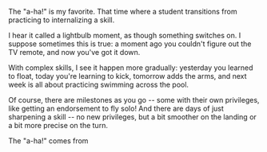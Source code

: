 The "a-ha!" is my favorite. That time where a student transitions from practicing to internalizing a skill.

I hear it called a lightbulb moment, as though something switches on. I suppose sometimes this is true: a moment ago you couldn't figure out the TV remote, and now you've got it down.

With complex skills, I see it happen more gradually: yesterday you learned to float, today you're learning to kick, tomorrow adds the arms, and next week is all about practicing swimming across the pool.

Of course, there are milestones as you go -- some with their own privileges, like getting an endorsement to fly solo! And there are days of just sharpening a skill -- no new privileges, but a bit smoother on the landing or a bit more precise on the turn.

The "a-ha!" comes from 